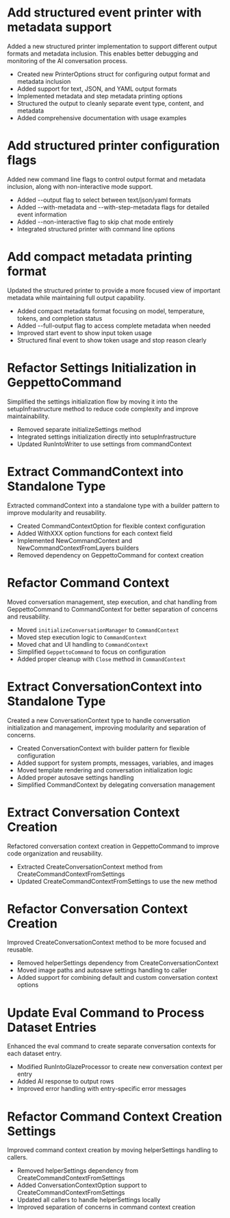 # Add structured event printer with metadata support

Added a new structured printer implementation to support different output formats and metadata inclusion. This enables better debugging and monitoring of the AI conversation process.

- Created new PrinterOptions struct for configuring output format and metadata inclusion
- Added support for text, JSON, and YAML output formats
- Implemented metadata and step metadata printing options
- Structured the output to cleanly separate event type, content, and metadata
- Added comprehensive documentation with usage examples 

# Add structured printer configuration flags

Added new command line flags to control output format and metadata inclusion, along with non-interactive mode support.

- Added --output flag to select between text/json/yaml formats
- Added --with-metadata and --with-step-metadata flags for detailed event information
- Added --non-interactive flag to skip chat mode entirely
- Integrated structured printer with command line options 

# Add compact metadata printing format

Updated the structured printer to provide a more focused view of important metadata while maintaining full output capability.

- Added compact metadata format focusing on model, temperature, tokens, and completion status
- Added --full-output flag to access complete metadata when needed
- Improved start event to show input token usage
- Structured final event to show token usage and stop reason clearly 

# Refactor Settings Initialization in GeppettoCommand

Simplified the settings initialization flow by moving it into the setupInfrastructure method to reduce code complexity and improve maintainability.

- Removed separate initializeSettings method
- Integrated settings initialization directly into setupInfrastructure
- Updated RunIntoWriter to use settings from commandContext 

# Extract CommandContext into Standalone Type

Extracted commandContext into a standalone type with a builder pattern to improve modularity and reusability.

- Created CommandContextOption for flexible context configuration
- Added WithXXX option functions for each context field
- Implemented NewCommandContext and NewCommandContextFromLayers builders
- Removed dependency on GeppettoCommand for context creation 

# Refactor Command Context

Moved conversation management, step execution, and chat handling from GeppettoCommand to CommandContext for better separation of concerns and reusability.

- Moved `initializeConversationManager` to `CommandContext`
- Moved step execution logic to `CommandContext`
- Moved chat and UI handling to `CommandContext`
- Simplified `GeppettoCommand` to focus on configuration
- Added proper cleanup with `Close` method in `CommandContext` 

# Extract ConversationContext into Standalone Type

Created a new ConversationContext type to handle conversation initialization and management, improving modularity and separation of concerns.

- Created ConversationContext with builder pattern for flexible configuration
- Added support for system prompts, messages, variables, and images
- Moved template rendering and conversation initialization logic
- Added proper autosave settings handling
- Simplified CommandContext by delegating conversation management 

# Extract Conversation Context Creation

Refactored conversation context creation in GeppettoCommand to improve code organization and reusability.

- Extracted CreateConversationContext method from CreateCommandContextFromSettings
- Updated CreateCommandContextFromSettings to use the new method 

# Refactor Conversation Context Creation

Improved CreateConversationContext method to be more focused and reusable.

- Removed helperSettings dependency from CreateConversationContext
- Moved image paths and autosave settings handling to caller
- Added support for combining default and custom conversation context options 

# Update Eval Command to Process Dataset Entries

Enhanced the eval command to create separate conversation contexts for each dataset entry.

- Modified RunIntoGlazeProcessor to create new conversation context per entry
- Added AI response to output rows
- Improved error handling with entry-specific error messages 

# Refactor Command Context Creation Settings

Improved command context creation by moving helperSettings handling to callers.

- Removed helperSettings dependency from CreateCommandContextFromSettings
- Added ConversationContextOption support to CreateCommandContextFromSettings
- Updated all callers to handle helperSettings locally
- Improved separation of concerns in command context creation 